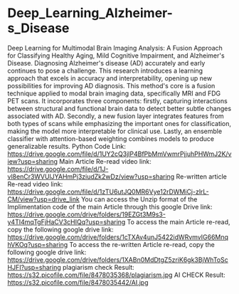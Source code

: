 # Deep_Learning_Alzheimer-s_Disease
Deep Learning for Multimodal Brain Imaging Analysis: A Fusion Approach for Classifying Healthy Aging, Mild Cognitive Impairment, and Alzheimer's Disease.
Diagnosing Alzheimer's disease (AD) accurately and early continues to pose a challenge. This research introduces a learning approach that excels in accuracy and interpretability, opening up new possibilities for improving AD diagnosis. This method's core is a fusion technique applied to modal brain imaging data, specifically MRI and FDG PET scans. It incorporates three components: firstly, capturing interactions between structural and functional brain data to detect better subtle changes associated with AD. Secondly, a new fusion layer integrates features from both types of scans while emphasizing the important ones for classification, making the model more interpretable for clinical use. Lastly, an ensemble classifier with attention-based weighting combines models to produce generalizable results.
Python Code Link:
https://drive.google.com/file/d/1UY2cQ3jlP4BfPbMmVwmrPjjuhPHWmJ2K/view?usp=sharing
Main Article Re-read video link:
https://drive.google.com/file/d/1J-vl8enCr3WVUlJYAHmPj3ziudZk2wDz/view?usp=sharing
Re-written article Re-read video link:
https://drive.google.com/file/d/1zTU6utJQ0MR6Vye12rDWMiCj-zlrL-CM/view?usp=drive_link
You can access the Unzip format of the Implimentation code of the main Article through this google Drive link:
https://drive.google.com/drive/folders/19EZGt3M9s3-y4TI4mqTgFjHaCV3cHIQq?usp=sharing
To access the main Article re-read, copy the following google drive link:
https://drive.google.com/drive/folders/1cTXAv4unJ5422idWRvmvIG66MnqhVKOq?usp=sharing
To access the re-written Article re-read, copy the following google drive link:
https://drive.google.com/drive/folders/1XABn0MdDtgZ5zriK6gk3BjWhToScHJFI?usp=sharing
plagiarism check Result: https://s32.picofile.com/file/8478035368/plagiarism.jpg
AI CHECK Result: https://s32.picofile.com/file/8478035442/AI.jpg

